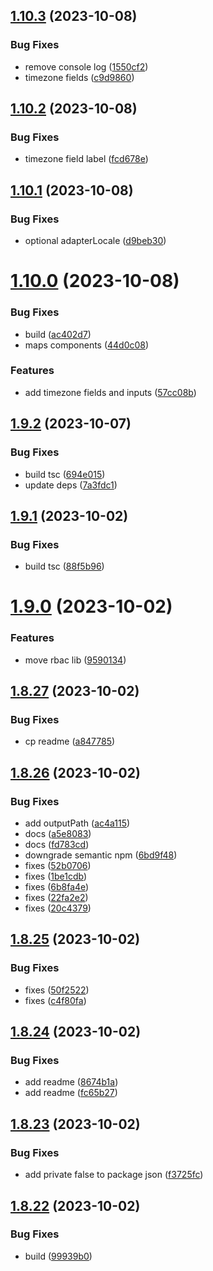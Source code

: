 ## [1.10.3](https://github.com/ra-libs/nx-libraries/compare/react-v1.10.2...react-v1.10.3) (2023-10-08)

### Bug Fixes

- remove console log ([1550cf2](https://github.com/ra-libs/nx-libraries/commit/1550cf241f32df4921550048f6b7c7a891655726))
- timezone fields ([c9d9860](https://github.com/ra-libs/nx-libraries/commit/c9d98603526117d13d9b7ab28b5fe3f105546348))

## [1.10.2](https://github.com/ra-libs/nx-libraries/compare/react-v1.10.1...react-v1.10.2) (2023-10-08)

### Bug Fixes

- timezone field label ([fcd678e](https://github.com/ra-libs/nx-libraries/commit/fcd678e6be1c07681f042c57cea5e4d4f1bd5eb8))

## [1.10.1](https://github.com/ra-libs/nx-libraries/compare/react-v1.10.0...react-v1.10.1) (2023-10-08)

### Bug Fixes

- optional adapterLocale ([d9beb30](https://github.com/ra-libs/nx-libraries/commit/d9beb309cb886852ee8c88360b91a8afcb5e2030))

# [1.10.0](https://github.com/ra-libs/nx-libraries/compare/react-v1.9.2...react-v1.10.0) (2023-10-08)

### Bug Fixes

- build ([ac402d7](https://github.com/ra-libs/nx-libraries/commit/ac402d79a173543b0df57e4d648cd8143a65f098))
- maps components ([44d0c08](https://github.com/ra-libs/nx-libraries/commit/44d0c08f9d8c0f5767ce646823deeb80287ea68f))

### Features

- add timezone fields and inputs ([57cc08b](https://github.com/ra-libs/nx-libraries/commit/57cc08b770dfff726f3f67460cb19f76fde54084))

## [1.9.2](https://github.com/ra-libs/nx-libraries/compare/react-v1.9.1...react-v1.9.2) (2023-10-07)

### Bug Fixes

- build tsc ([694e015](https://github.com/ra-libs/nx-libraries/commit/694e0156fc39fd470b60c704f92e46c5a5b66293))
- update deps ([7a3fdc1](https://github.com/ra-libs/nx-libraries/commit/7a3fdc1468f395a220d5777c62d27200302f7f8d))

## [1.9.1](https://github.com/ra-libs/nx-libraries/compare/react-v1.9.0...react-v1.9.1) (2023-10-02)

### Bug Fixes

- build tsc ([88f5b96](https://github.com/ra-libs/nx-libraries/commit/88f5b9673ad7fa79088690d235cf2242abf1d4e5))

# [1.9.0](https://github.com/ra-libs/nx-libraries/compare/react-v1.8.27...react-v1.9.0) (2023-10-02)

### Features

- move rbac lib ([9590134](https://github.com/ra-libs/nx-libraries/commit/9590134d639691068d9b98b3d1823bd54a4de8d0))

## [1.8.27](https://github.com/ra-libs/nx-libraries/compare/react-v1.8.26...react-v1.8.27) (2023-10-02)

### Bug Fixes

- cp readme ([a847785](https://github.com/ra-libs/nx-libraries/commit/a8477859e2b0c027bf425e804fe9019f156bb61d))

## [1.8.26](https://github.com/ra-libs/nx-libraries/compare/react-v1.8.25...react-v1.8.26) (2023-10-02)

### Bug Fixes

- add outputPath ([ac4a115](https://github.com/ra-libs/nx-libraries/commit/ac4a11559b5fff34d647f3e3490e9a2b23101a14))
- docs ([a5e8083](https://github.com/ra-libs/nx-libraries/commit/a5e80837d12139c86f5209873e2fa66631719e15))
- docs ([fd783cd](https://github.com/ra-libs/nx-libraries/commit/fd783cd1b19d82d34a1d466f7a07ffed24a6457a))
- downgrade semantic npm ([6bd9f48](https://github.com/ra-libs/nx-libraries/commit/6bd9f48844cac13966dafcd4a5507ac2b502b169))
- fixes ([52b0706](https://github.com/ra-libs/nx-libraries/commit/52b070665406c8a1c5dd97933360c3a6e1909b22))
- fixes ([1be1cdb](https://github.com/ra-libs/nx-libraries/commit/1be1cdbfde06484799e0651dac014bab51713db2))
- fixes ([6b8fa4e](https://github.com/ra-libs/nx-libraries/commit/6b8fa4e7a03b44e561296ebdce12072e565b59b5))
- fixes ([22fa2e2](https://github.com/ra-libs/nx-libraries/commit/22fa2e2e010c9712c46969780cc8a5b078fa756b))
- fixes ([20c4379](https://github.com/ra-libs/nx-libraries/commit/20c4379c1dfff6ccfed336240b442c768e3209cf))

## [1.8.25](https://github.com/ra-libs/nx-libraries/compare/react-v1.8.24...react-v1.8.25) (2023-10-02)

### Bug Fixes

- fixes ([50f2522](https://github.com/ra-libs/nx-libraries/commit/50f2522d1fe6d06f782efa57c587314ebe97d2df))
- fixes ([c4f80fa](https://github.com/ra-libs/nx-libraries/commit/c4f80fafe9b069ad77384f464523aeb547102df7))

## [1.8.24](https://github.com/ra-libs/nx-libraries/compare/react-v1.8.23...react-v1.8.24) (2023-10-02)

### Bug Fixes

- add readme ([8674b1a](https://github.com/ra-libs/nx-libraries/commit/8674b1a5b99d4889a2beb4983f7bdf181192d1c8))
- add readme ([fc65b27](https://github.com/ra-libs/nx-libraries/commit/fc65b2745757ffbe8ce6a7981b966605bfcbce91))

## [1.8.23](https://github.com/ra-libs/nx-libraries/compare/react-v1.8.22...react-v1.8.23) (2023-10-02)

### Bug Fixes

- add private false to package json ([f3725fc](https://github.com/ra-libs/nx-libraries/commit/f3725fc0357369546ca998f9c33ec7c102a3ea06))

## [1.8.22](https://github.com/ra-libs/nx-libraries/compare/react-v1.8.21...react-v1.8.22) (2023-10-02)

### Bug Fixes

- build ([99939b0](https://github.com/ra-libs/nx-libraries/commit/99939b085c52eac51d85daf69d5f925dcc464392))
